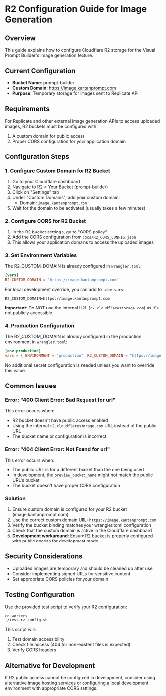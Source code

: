 # R2 Configuration Guide for Image Generation

## Overview

This guide explains how to configure Cloudflare R2 storage for the Visual Prompt
Builder's image generation feature.

## Current Configuration

- **Bucket Name**: prompt-builder
- **Custom Domain**: https://image.kantanprompt.com
- **Purpose**: Temporary storage for images sent to Replicate API

## Requirements

For Replicate and other external image generation APIs to access uploaded
images, R2 buckets must be configured with:

1. A custom domain for public access
2. Proper CORS configuration for your application domain

## Configuration Steps

### 1. Configure Custom Domain for R2 Bucket

1. Go to your Cloudflare dashboard
2. Navigate to R2 > Your Bucket (prompt-builder)
3. Click on "Settings" tab
4. Under "Custom Domains", add your custom domain:
   - Domain: `image.kantanprompt.com`
5. Wait for the domain to be activated (usually takes a few minutes)

### 2. Configure CORS for R2 Bucket

1. In the R2 bucket settings, go to "CORS policy"
2. Add the CORS configuration from `docs/R2_CORS_CONFIG.json`
3. This allows your application domains to access the uploaded images

### 3. Set Environment Variables

The R2_CUSTOM_DOMAIN is already configured in `wrangler.toml`:

```toml
[vars]
R2_CUSTOM_DOMAIN = "https://image.kantanprompt.com"
```

For local development override, you can add to `.dev.vars`:

```
R2_CUSTOM_DOMAIN=https://image.kantanprompt.com
```

**Important**: Do NOT use the internal URL (`r2.cloudflarestorage.com`) as it's
not publicly accessible.

### 4. Production Configuration

The R2_CUSTOM_DOMAIN is already configured in the production environment in
`wrangler.toml`:

```toml
[env.production]
vars = { ENVIRONMENT = "production", R2_CUSTOM_DOMAIN = "https://image.kantanprompt.com" }
```

No additional secret configuration is needed unless you want to override this
value.

## Common Issues

### Error: "400 Client Error: Bad Request for url"

This error occurs when:

- R2 bucket doesn't have public access enabled
- Using the internal `r2.cloudflarestorage.com` URL instead of the public URL
- The bucket name or configuration is incorrect

### Error: "404 Client Error: Not Found for url"

This error occurs when:

- The public URL is for a different bucket than the one being used
- In development, the `preview_bucket_name` might not match the public URL's
  bucket
- The bucket doesn't have proper CORS configuration

### Solution

1. Ensure custom domain is configured for your R2 bucket
   (image.kantanprompt.com)
2. Use the correct custom domain URL: `https://image.kantanprompt.com`
3. Verify the bucket binding matches your wrangler.toml configuration
4. Check that the custom domain is active in the Cloudflare dashboard
5. **Development workaround**: Ensure R2 bucket is properly configured with
   public access for development mode

## Security Considerations

- Uploaded images are temporary and should be cleaned up after use
- Consider implementing signed URLs for sensitive content
- Set appropriate CORS policies for your domain

## Testing Configuration

Use the provided test script to verify your R2 configuration:

```bash
cd workers
./test-r2-config.sh
```

This script will:

1. Test domain accessibility
2. Check file access (404 for non-existent files is expected)
3. Verify CORS headers

## Alternative for Development

If R2 public access cannot be configured in development, consider using
alternative image hosting services or configuring a local development
environment with appropriate CORS settings.
